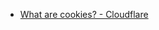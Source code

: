 - [What are cookies? - Cloudflare](https://www.cloudflare.com/learning/privacy/what-are-cookies/#:~:text=Authentication%20cookies%20help%20manage%20user,with%20a%20cookie%20identifier%20string.)
